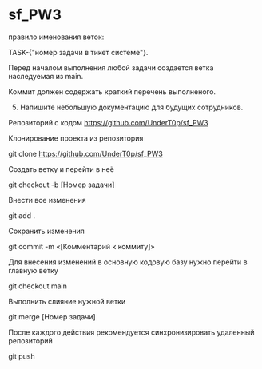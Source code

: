 # sf_PW3

правило именования веток: 

TASK-{"номер задачи в тикет системе"}.

Перед началом выполнения любой задачи создается ветка наследуемая из main.

Коммит должен содержать краткий перечень выполненого.

5. Напишите небольшую документацию для будущих сотрудников.

 Репозиторий с кодом https://github.com/UnderT0p/sf_PW3
 
Клонирование проекта из репозитория

git clone https://github.com/UnderT0p/sf_PW3

Создать ветку и перейти в неё

git checkout -b [Номер задачи]

Внести все изменения

git add .

Сохранить изменения

git commit -m «[Комментарий к коммиту]»

Для внесения изменений в основную кодовую базу нужно перейти в главную ветку

git checkout main

Выполнить слияние нужной ветки

git merge [Номер задачи]

После каждого действия рекомендуется синхронизировать удаленный репозиторий

git push

